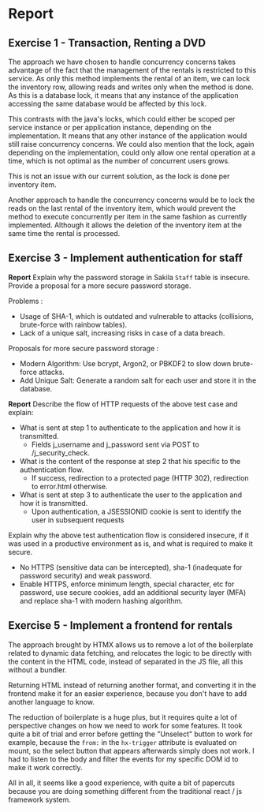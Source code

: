 # Report

## Exercise 1 - Transaction, Renting a DVD

The approach we have chosen to handle concurrency concerns takes advantage of the fact that the management of the rentals is restricted to this service. As only this method implements the rental of an item, we can lock the inventory row, allowing reads and writes only when the method is done. As this is a database lock, it means that any instance of the application accessing the same database would be affected by this lock.

This contrasts with the java's locks, which could either be scoped per service instance or per application instance, depending on the implementation.
It means that any other instance of the application would still raise concurrency concerns. We could also mention that the lock, again depending on the implementation, could only allow one rental operation at a time, which is not optimal as the number of concurrent users grows.

This is not an issue with our current solution, as the lock is done per inventory item.

Another approach to handle the concurrency concerns would be to lock the reads on the last rental of the inventory item, which would prevent the method to execute concurrently per item in the same fashion as currently implemented. Although it allows the deletion of the inventory item at the same time the rental is processed.

## Exercise 3 - Implement authentication for staff

**Report** Explain why the password storage in Sakila `Staff` table is insecure. Provide a proposal for a more secure password storage.

Problems :
- Usage of SHA-1, which is outdated and vulnerable to attacks (collisions, brute-force with rainbow tables).
- Lack of a unique salt, increasing risks in case of a data breach.

Proposals for more secure password storage :
- Modern Algorithm: Use bcrypt, Argon2, or PBKDF2 to slow down brute-force attacks.
- Add Unique Salt: Generate a random salt for each user and store it in the database.

**Report** Describe the flow of HTTP requests of the above test case and explain:
* What is sent at step 1 to authenticate to the application and how it is transmitted. 
  * Fields j_username and j_password sent via POST to /j_security_check.
* What is the content of the response at step 2 that his specific to the authentication flow.
  * If success, redirection to a protected page (HTTP 302), redirection to error.html otherwise.
* What is sent at step 3 to authenticate the user to the application and how it is transmitted.
  * Upon authentication, a JSESSIONID cookie is sent to identify the user in subsequent requests

Explain why the above test authentication flow is considered insecure, if it was used in a productive environment as is, and what is required to make it secure.

- No HTTPS (sensitive data can be intercepted), sha-1 (inadequate for password security) and weak password.
- Enable HTTPS, enforce minimum length, special character, etc for password, use secure cookies, add an additional security layer (MFA) and replace sha-1 with modern hashing algorithm.

## Exercise 5 - Implement a frontend for rentals

The approach brought by HTMX allows us to remove a lot of the boilerplate related to dynamic data fetching, and relocates the logic
to be directly with the content in the HTML code, instead of separated in the JS file, all this without a bundler.

Returning HTML instead of returning another format, and converting it in the frontend make it for an easier experience,
because you don't have to add another language to know.


The reduction of boilerplate is a huge plus, but it requires quite a lot of perspective changes on how we need to work for some features.
It took quite a bit of trial and error before getting the "Unselect" button to work for example, because the `from:`
in the `hx-trigger` attribute is evaluated on mount, so the select button that appears afterwards simply does not work.
I had to listen to the body and filter the events for my specific DOM id to make it work correctly.

All in all, it seems like a good experience, with quite a bit of papercuts because you are doing something different
from the traditional react / js framework system.